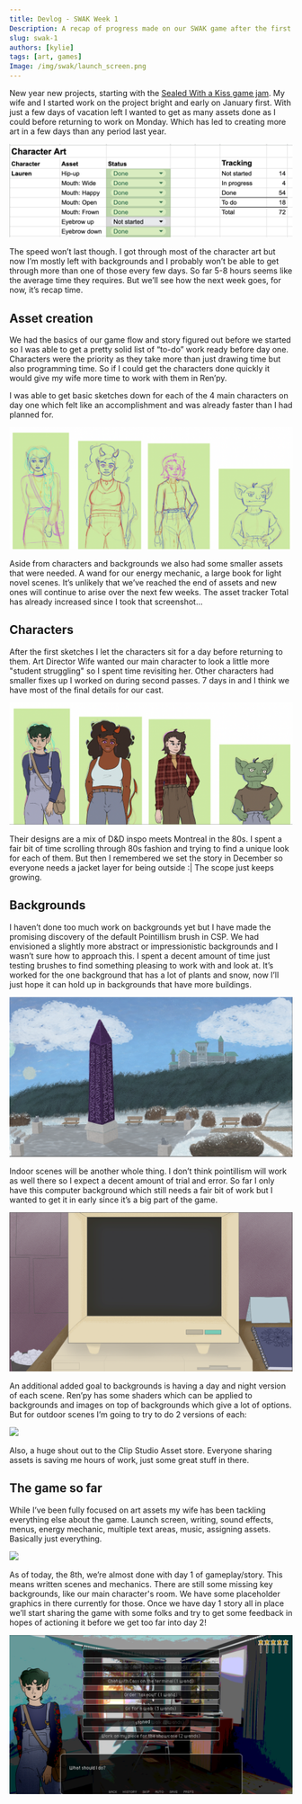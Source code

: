 ```yaml
---
title: Devlog - SWAK Week 1
Description: A recap of progress made on our SWAK game after the first week.
slug: swak-1
authors: [kylie]
tags: [art, games]
Image: /img/swak/launch_screen.png
---
```


New year new projects, starting with the [Sealed With a Kiss game jam](https://itch.io/jam/swakjam-2025). My wife and I started work on the project bright and early on January first. With just a few days of vacation left I wanted to get as many assets done as I could before returning to work on Monday. Which has led to creating more art in a few days than any period last year. 

![](/img/swak/asset_tracking.png)

The speed won’t last though. I got through most of the character art but now I’m mostly left with backgrounds and I probably won’t be able to get through more than one of those every few days. So far 5-8 hours seems like the average time they requires. But we’ll see how the next week goes, for now, it’s recap time.

<!-- truncate -->

## Asset creation

We had the basics of our game flow and story figured out before we started so I was able to get a pretty solid list of “to-do” work ready before day one. Characters were the priority as they take more than just drawing time but also programming time. So if I could get the characters done quickly it would give my wife more time to work with them in Ren’py.

I was able to get basic sketches down for each of the 4 main characters on day one which felt like an accomplishment and was already faster than I had planned for.

![](/img/swak/character_sketches.png)

Aside from characters and backgrounds we also had some smaller assets that were needed. A wand for our energy mechanic, a large book for light novel scenes. It’s unlikely that we’ve reached the end of assets and new ones will continue to arise over the next few weeks. The asset tracker Total has already increased since I took that screenshot...

## Characters

After the first sketches I let the characters sit for a day before returning to them. Art Director Wife wanted our main character to look a little more "student struggling" so I spent time revisiting her. Other characters had smaller fixes up I worked on during second passes. 7 days in and I think we have most of the final details for our cast.

![](/img/swak/character_flats.png)

Their designs are a mix of D&D inspo meets Montreal in the 80s. I spent a fair bit of time scrolling through 80s fashion and trying to find a unique look for each of them. But then I remembered we set the story in December so everyone needs a jacket layer for being outside :| The scope just keeps growing. 

## Backgrounds

I haven’t done too much work on backgrounds yet but I have made the promising discovery of the default Pointillism brush in CSP. We had envisioned a slightly more abstract or impressionistic backgrounds and I wasn’t sure how to approach this. I spent a decent amount of time just testing brushes to find something pleasing to work with and look at. It’s worked for the one background that has a lot of plants and snow, now I’ll just hope it can hold up in backgrounds that have more buildings.

![](/img/swak/ao_day.png)

Indoor scenes will be another whole thing. I don’t think pointillism will work as well there so I expect a decent amount of trial and error. So far I only have this computer background which still needs a fair bit of work but I wanted to get it in early since it’s a big part of the game.

![](/img/swak/computer_background.png)

An additional added goal to backgrounds is having a day and night version of each scene. Ren’py has some shaders which can be applied to backgrounds and images on top of backgrounds which give a lot of options. But for outdoor scenes I’m going to try to do 2 versions of each:

![](/img/swak/ao_park_both.png)

Also, a huge shout out to the Clip Studio Asset store. Everyone sharing assets is saving me hours of work, just some great stuff in there.

## The game so far

While I’ve been fully focused on art assets my wife has been tackling everything else about the game. Launch screen, writing, sound effects, menus, energy mechanic, multiple text areas, music, assigning assets. Basically just everything.

![](/img/swak/launch_screen.png)

As of today, the 8th, we’re almost done with day 1 of gameplay/story. This means written scenes and mechanics. There are still some missing key backgrounds, like our main character's room. We have some placeholder graphics in there currently for those. Once we have day 1 story all in place we’ll start sharing the game with some folks and try to get some feedback in hopes of actioning it before we get too far into day 2!

![](/img/swak/day-1-activities.png)